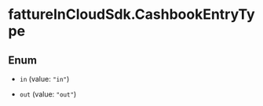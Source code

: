 # fattureInCloudSdk.CashbookEntryType

## Enum


* `in` (value: `"in"`)

* `out` (value: `"out"`)


